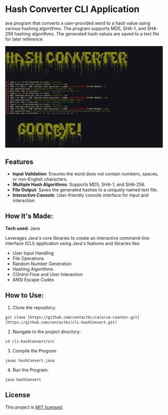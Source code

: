 # Hash Converter CLI Application
ava program that converts a user-provided word to a hash value using various hashing algorithms. The program supports MD5, SHA-1, and SHA-256 hashing algorithms. The generated hash values are saved to a text file for later reference.

![hashConvert-preview](/hashConvert-preview.png)

## Features
- **Input Validation**: Ensures the word does not contain numbers, spaces, or non-English characters.
- **Multiple Hash Algorithms**: Supports MD5, SHA-1, and SHA-256.
- **File Output**: Saves the generated hashes to a uniquely named text file.
- **Interactive Console**: User-friendly console interface for input and interaction

## How It's Made:

**Tech used:** Java

Leverages Java's core libraries to create an interactive command-line interface (CLI) application using Java's features and libraries like:
- User Input Handling
- File Operations
- Random Number Generation
- Hashing Algorithms
- COntrol Flow and User Interaction
- ANSI Escape Codes

## How to Use:

1. Clone the repository:
```
git clone [https://github.com/contactkc/calorie-counter.git](https://github.com/contactkc/cli-hashConvert.git)
```
2. Navigate to the project directory:
```
cd cli-hashConvert/src
```
3. Compile the Program 
```
javac hashConvert.java
```
4. Run the Program:
```
java hashConvert
```

## License
This project is [MIT licensed](LICENSE).
